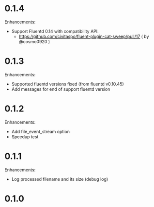 # 0.1.4

Enhancements:

* Support Fluentd 0.14 with compatibility API.
  * https://github.com/civitaspo/fluent-plugin-cat-sweep/pull/17 ( by @cosmo0920 )

# 0.1.3

Enhancements:

* Supported fluentd versions fixed (from fluentd v0.10.45)
* Add messages for end of support fluentd version

# 0.1.2

Enhancements:

* Add file_event_stream option
* Speedup test

# 0.1.1

Enhancements:

* Log processed filename and its size (debug log)

# 0.1.0

